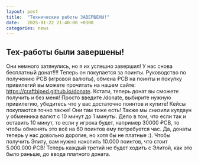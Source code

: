 ```yaml
---
layout: post
title:  "Технические работы ЗАВЕРШЕНЫ!"
date:   2025-01-22 21:40:00 +0300
categories: news
---
```



## Тех-работы были завершены! 
Они немного затянулись, но я их успешно завершил!
У нас снова бесплатный донат!!!! Теперь он покупается за поинты. Руководство по получению ₽CB (игровой валюты), обмена ₽CB на поинты и покупку привилегий вы можете прочитать на нашем сайте: <https://craftbiped.github.io/donate>. Кстати, теперь донат вы сможете получить и без меня! Просто введите /donate, выбирите нужную привилегию, убедитесь что у вас достаточно поинтов и купите! Кейсы покупаются точно также! Они там тоже есть!
Также мы снизили кулдаун у обменника валют с 10 минут до 1 минуты. Дело в том, что если так и оставить 10 минут, то если у игрока будет, например 30000 ₽CB, то чтобы обменять это всё на 60 поинтов ему потребуется час. Да, донаты теперь у нас довольно дорогие, но хотя бы не платные :). Чтобы получить Элиту, вам нужно накопить 10.000 поинтов, что стоит 5.000.000 ₽CB! Теперь каждый третий не будет ходить с Элитой, как это было раньше, до ввода платного доната.
